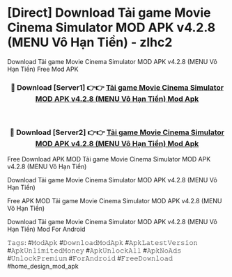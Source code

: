# [Direct] Download Tải game Movie Cinema Simulator MOD APK v4.2.8 (MENU Vô Hạn Tiền) - zlhc2
Download Tải game Movie Cinema Simulator MOD APK v4.2.8 (MENU Vô Hạn Tiền) Free Mod APK

<div align="center">
<h3>🔴 Download [Server1] 👉👉 <a href="https://apk-comot.site?title=Tải_game_Movie_Cinema_Simulator_MOD_APK_v4.2.8_(MENU_Vô_Hạn_Tiền)">Tải game Movie Cinema Simulator MOD APK v4.2.8 (MENU Vô Hạn Tiền) Mod Apk</a></h3><br>

<h3>🔴 Download [Server2] 👉👉 <a href="https://apk-comot.site?title=Tải_game_Movie_Cinema_Simulator_MOD_APK_v4.2.8_(MENU_Vô_Hạn_Tiền)">Tải game Movie Cinema Simulator MOD APK v4.2.8 (MENU Vô Hạn Tiền) Mod Apk</a></h3>
</div>


Free Download APK MOD Tải game Movie Cinema Simulator MOD APK v4.2.8 (MENU Vô Hạn Tiền)

Download Tải game Movie Cinema Simulator MOD APK v4.2.8 (MENU Vô Hạn Tiền) 

Free APK MOD Tải game Movie Cinema Simulator MOD APK v4.2.8 (MENU Vô Hạn Tiền) 

Download Tải game Movie Cinema Simulator MOD APK v4.2.8 (MENU Vô Hạn Tiền) Mod For Android

𝚃𝚊𝚐𝚜: #𝙼𝚘𝚍𝙰𝚙𝚔 #𝙳𝚘𝚠𝚗𝚕𝚘𝚊𝚍𝙼𝚘𝚍𝙰𝚙𝚔 #𝙰𝚙𝚔𝙻𝚊𝚝𝚎𝚜𝚝𝚅𝚎𝚛𝚜𝚒𝚘𝚗 #𝙰𝚙𝚔𝚄𝚗𝚕𝚒𝚖𝚒𝚝𝚎𝚍𝙼𝚘𝚗𝚎𝚢 #𝙰𝚙𝚔𝚄𝚗𝚕𝚘𝚌𝚔𝙰𝚕𝚕 #𝙰𝚙𝚔𝙽𝚘𝙰𝚍𝚜 #𝚄𝚗𝚕𝚘𝚌𝚔𝙿𝚛𝚎𝚖𝚒𝚞𝚖 #𝙵𝚘𝚛𝙰𝚗𝚍𝚛𝚘𝚒𝚍 #𝙵𝚛𝚎𝚎𝙳𝚘𝚠𝚗𝚕𝚘𝚊𝚍 #home_design_mod_apk